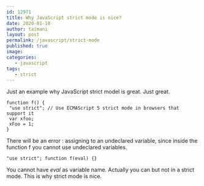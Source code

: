 ```yaml
---
id: 12971
title: Why JavaScript strict mode is nice?
date: 2020-01-10
author: taimani
layout: post
permalink: /javascript/strict-mode
published: true
image: 
categories: 
   - javascript
tags: 
   - strict
---
```

Just an example why JavaScript strict model is great. Just great.
```
function f() {
 "use strict"; // Use ECMAScript 5 strict mode in browsers that support it
 var xfoo;
 xFoo = 1; 
}
```
There will be an error : assigning to an undeclared variable, since inside the function f you cannot use undeclared variables.
```
"use strict"; function f(eval) {}
```
You cannot have _eval_ as variable name. Actually you can but not in a strict mode. This is why strict mode is nice.



